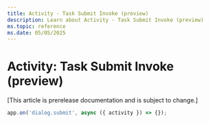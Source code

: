 ```yaml
---
title: Activity - Task Submit Invoke (preview)
description: Learn about Activity - Task Submit Invoke (preview)
ms.topic: reference
ms.date: 05/05/2025
---
```


# Activity: Task Submit Invoke (preview)

[This article is prerelease documentation and is subject to change.]

<!-- langtabs-start -->
```typescript
app.on('dialog.submit', async ({ activity }) => {});
```
<!-- langtabs-end -->